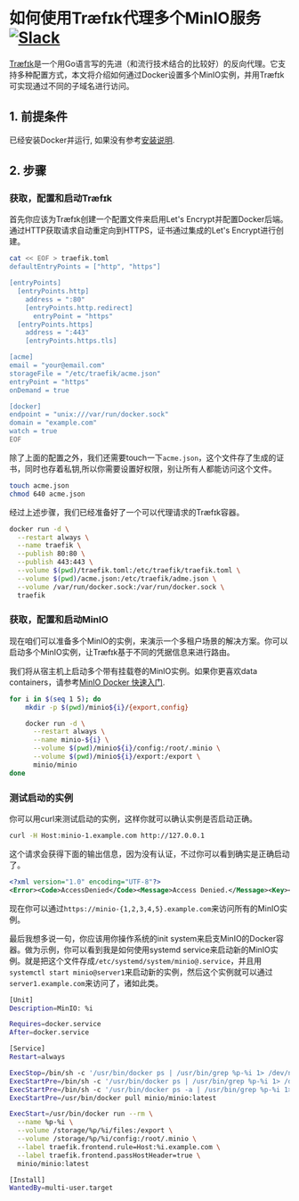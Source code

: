 # 如何使用Træfɪk代理多个MinIO服务 [![Slack](https://slack.min.io/slack?type=svg)](https://slack.min.io)

[Træfɪk](https://traefik.io/)是一个用Go语言写的先进（和流行技术结合的比较好）的反向代理。它支持多种配置方式，本文将介绍如何通过Docker设置多个MinIO实例，并用Træfɪk可实现通过不同的子域名进行访问。 

## 1. 前提条件

已经安装Docker并运行, 如果没有参考[安装说明](https://docs.docker.com/engine/installation/ubuntulinux/).

## 2. 步骤

### 获取，配置和启动Træfɪk

首先你应该为Træfɪk创建一个配置文件来启用Let's Encrypt并配置Docker后端。通过HTTP获取请求自动重定向到HTTPS，证书通过集成的Let's Encrypt进行创建。

```sh
cat << EOF > traefik.toml
defaultEntryPoints = ["http", "https"]

[entryPoints]
  [entryPoints.http]
    address = ":80"
    [entryPoints.http.redirect]
      entryPoint = "https"
  [entryPoints.https]
    address = ":443"
    [entryPoints.https.tls]

[acme]
email = "your@email.com"
storageFile = "/etc/traefik/acme.json"
entryPoint = "https"
onDemand = true

[docker]
endpoint = "unix:///var/run/docker.sock"
domain = "example.com"
watch = true
EOF
```

除了上面的配置之外，我们还需要touch一下`acme.json`，这个文件存了生成的证书，同时也存着私钥,所以你需要设置好权限，别让所有人都能访问这个文件。


```sh
touch acme.json
chmod 640 acme.json
```

经过上述步骤，我们已经准备好了一个可以代理请求的Træfɪk容器。

```sh
docker run -d \
  --restart always \
  --name traefik \
  --publish 80:80 \
  --publish 443:443 \
  --volume $(pwd)/traefik.toml:/etc/traefik/traefik.toml \
  --volume $(pwd)/acme.json:/etc/traefik/adme.json \
  --volume /var/run/docker.sock:/var/run/docker.sock \
  traefik
```

### 获取，配置和启动MinIO

现在咱们可以准备多个MinIO的实例，来演示一个多租户场景的解决方案。你可以启动多个MinIO实例，让Træfɪk基于不同的凭据信息来进行路由。

我们将从宿主机上启动多个带有挂载卷的MinIO实例。如果你更喜欢data containers，请参考[MinIO Docker 快速入门](https://docs.min.io/docs/minio-docker-quickstart-guide).

```sh
for i in $(seq 1 5); do
	mkdir -p $(pwd)/minio${i}/{export,config}

	docker run -d \
	  --restart always \
	  --name minio-${i} \
	  --volume $(pwd)/minio${i}/config:/root/.minio \
	  --volume $(pwd)/minio${i}/export:/export \
	  minio/minio
done
```

### 测试启动的实例

你可以用curl来测试启动的实例，这样你就可以确认实例是否启动正确。

```sh
curl -H Host:minio-1.example.com http://127.0.0.1
```

这个请求会获得下面的输出信息，因为没有认证，不过你可以看到确实是正确启动了。

```xml
<?xml version="1.0" encoding="UTF-8"?>
<Error><Code>AccessDenied</Code><Message>Access Denied.</Message><Key></Key><BucketName></BucketName><Resource>/</Resource><RequestId>3L137</RequestId><HostId>3L137</HostId></Error>
```

现在你可以通过`https://minio-{1,2,3,4,5}.example.com`来访问所有的MinIO实例。

最后我想多说一句，你应该用你操作系统的init system来启支MinIO的Docker容器。做为示例，你可以看到我是如何使用systemd service来启动新的MinIO实例。就是把这个文件存成`/etc/systemd/system/minio@.service`，并且用`systemctl start minio@server1`来启动新的实例，然后这个实例就可以通过`server1.example.com`来访问了，诸如此类。

```sh
[Unit]
Description=MinIO: %i

Requires=docker.service
After=docker.service

[Service]
Restart=always

ExecStop=/bin/sh -c '/usr/bin/docker ps | /usr/bin/grep %p-%i 1> /dev/null && /usr/bin/docker stop %p-%i || true'
ExecStartPre=/bin/sh -c '/usr/bin/docker ps | /usr/bin/grep %p-%i 1> /dev/null && /usr/bin/docker kill %p-%i || true'
ExecStartPre=/bin/sh -c '/usr/bin/docker ps -a | /usr/bin/grep %p-%i 1> /dev/null && /usr/bin/docker rm %p-%i || true'
ExecStartPre=/usr/bin/docker pull minio/minio:latest

ExecStart=/usr/bin/docker run --rm \
  --name %p-%i \
  --volume /storage/%p/%i/files:/export \
  --volume /storage/%p/%i/config:/root/.minio \
  --label traefik.frontend.rule=Host:%i.example.com \
  --label traefik.frontend.passHostHeader=true \
  minio/minio:latest

[Install]
WantedBy=multi-user.target
```
